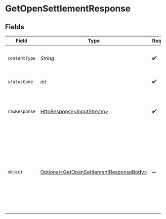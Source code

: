 # GetOpenSettlementResponse


## Fields

| Field                                                                                                                                                                         | Type                                                                                                                                                                          | Required                                                                                                                                                                      | Description                                                                                                                                                                   |
| ----------------------------------------------------------------------------------------------------------------------------------------------------------------------------- | ----------------------------------------------------------------------------------------------------------------------------------------------------------------------------- | ----------------------------------------------------------------------------------------------------------------------------------------------------------------------------- | ----------------------------------------------------------------------------------------------------------------------------------------------------------------------------- |
| `contentType`                                                                                                                                                                 | *String*                                                                                                                                                                      | :heavy_check_mark:                                                                                                                                                            | HTTP response content type for this operation                                                                                                                                 |
| `statusCode`                                                                                                                                                                  | *int*                                                                                                                                                                         | :heavy_check_mark:                                                                                                                                                            | HTTP response status code for this operation                                                                                                                                  |
| `rawResponse`                                                                                                                                                                 | [HttpResponse\<InputStream>](https://docs.oracle.com/en/java/javase/11/docs/api/java.net.http/java/net/http/HttpResponse.html)                                                | :heavy_check_mark:                                                                                                                                                            | Raw HTTP response; suitable for custom response parsing                                                                                                                       |
| `object`                                                                                                                                                                      | [Optional\<GetOpenSettlementResponseBody>](../../models/operations/GetOpenSettlementResponseBody.md)                                                                          | :heavy_minus_sign:                                                                                                                                                            | A settlement object describing your current balance. For a complete reference of the settlement object, refer to the [Get settlement](get-settlement) endpoint documentation. |